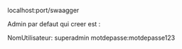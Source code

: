 localhost:port/swaagger 

Admin par defaut qui creer est :

NomUtilisateur: superadmin
motdepasse:motdepasse123